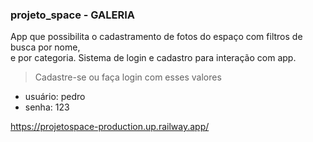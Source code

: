 ### projeto_space - GALERIA

App que possibilita o cadastramento de fotos do espaço com filtros de busca por nome, </br>
e por categoria. Sistema de login e cadastro para interação com app.</br>

>Cadastre-se ou faça login com esses valores

- usuário: pedro
- senha: 123


https://projetospace-production.up.railway.app/
